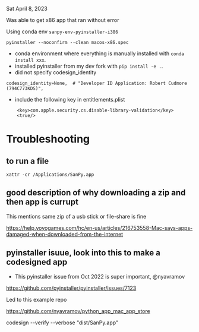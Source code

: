 
Sat April 8, 2023

Was able to get x86 app that ran without error

Using conda env `sanpy-env-pyinstaller-i386`

```
pyinstaller --noconfirm --clean macos-x86.spec
```

- conda environment where everything is manually installed with `conda install xxx`.
- installed pyinstaller from my dev fork with `pip install -e .`.
- did not specify codesign_identity

```
codesign_identity=None,  # "Developer ID Application: Robert Cudmore (794C773KDS)",
```

- include the following key in entitlements.plist

```
    <key>com.apple.security.cs.disable-library-validation</key>
	<true/>
```

# Troubleshooting

## to run a file

```
xattr -cr /Applications/SanPy.app
```

## good description of why downloading a zip and then app is currupt

This mentions same zip of a usb stick or file-share is fine

https://help.yoyogames.com/hc/en-us/articles/216753558-Mac-says-apps-damaged-when-downloaded-from-the-internet

## pyinstaller isuue, look into this to make a codesigned app

- This pyinstaller issue from Oct 2022 is super important, @nyavramov

https://github.com/pyinstaller/pyinstaller/issues/7123

Led to this example repo

https://github.com/nyavramov/python_app_mac_app_store


codesign --verify --verbose "dist/SanPy.app"



